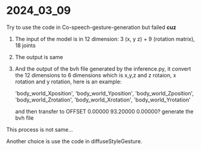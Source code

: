 # 2024_03_09

Try to use the code in Co-speech-gesture-generation but failed **cuz**

1. The input of the model is in 12 dimension: 3 (x, y z) + 9 (rotation matrix), 18 joints

2. The output is same

3. And the output of the bvh file generated by the inference.py, it convert the 12 dimensions to 6 dimensions which is x,y,z and z rotaion, x rotation and y rotation, here is an example:

   'body_world_Xposition', 'body_world_Yposition', 'body_world_Zposition', 'body_world_Zrotation', 'body_world_Xrotation', 'body_world_Yrotation'

   and then transfer to OFFSET 0.00000 93.20000 0.00000? generate the bvh file



This process is not same...



Another choice is use the code in diffuseStyleGesture.





